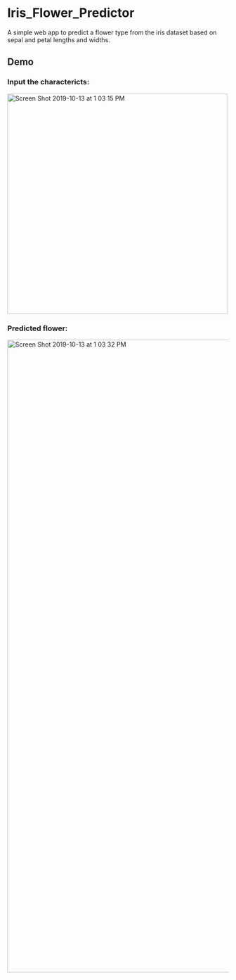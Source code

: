 # Iris_Flower_Predictor
A simple web app to predict a flower type from the iris dataset based on sepal and petal lengths and widths.

## Demo
### Input the charactericts:
<img width="501" alt="Screen Shot 2019-10-13 at 1 03 15 PM" src="https://user-images.githubusercontent.com/31596604/66712416-f401c480-edb9-11e9-83a3-c1073cf55683.png"> <br>
### Predicted flower:
<img width="1440" alt="Screen Shot 2019-10-13 at 1 03 32 PM" src="https://user-images.githubusercontent.com/31596604/66712418-f6641e80-edb9-11e9-98a8-b0ba0d641e4f.png">
